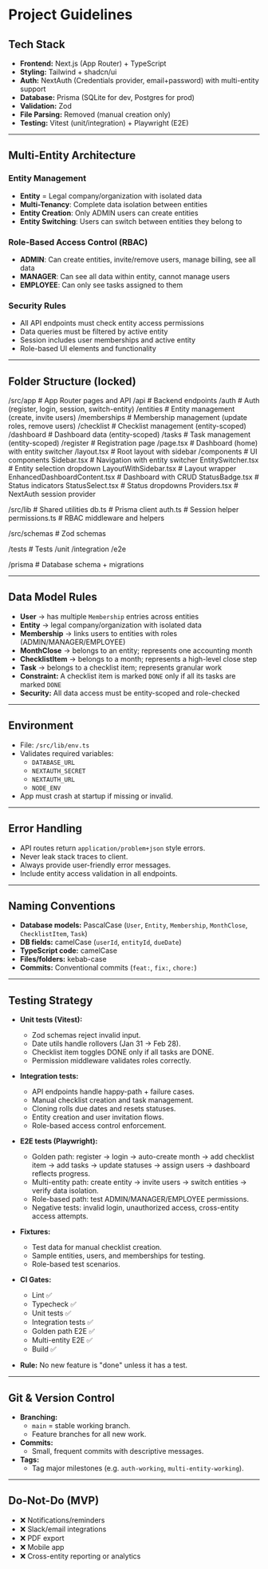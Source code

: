 # Project Guidelines

## Tech Stack
- **Frontend:** Next.js (App Router) + TypeScript
- **Styling:** Tailwind + shadcn/ui
- **Auth:** NextAuth (Credentials provider, email+password) with multi-entity support
- **Database:** Prisma (SQLite for dev, Postgres for prod)
- **Validation:** Zod
- **File Parsing:** Removed (manual creation only)
- **Testing:** Vitest (unit/integration) + Playwright (E2E)

---

## Multi-Entity Architecture

### Entity Management
- **Entity** = Legal company/organization with isolated data
- **Multi-Tenancy**: Complete data isolation between entities
- **Entity Creation**: Only ADMIN users can create entities
- **Entity Switching**: Users can switch between entities they belong to

### Role-Based Access Control (RBAC)
- **ADMIN**: Can create entities, invite/remove users, manage billing, see all data
- **MANAGER**: Can see all data within entity, cannot manage users
- **EMPLOYEE**: Can only see tasks assigned to them

### Security Rules
- All API endpoints must check entity access permissions
- Data queries must be filtered by active entity
- Session includes user memberships and active entity
- Role-based UI elements and functionality

---

## Folder Structure (locked)
/src/app # App Router pages and API
/api # Backend endpoints
  /auth # Auth (register, login, session, switch-entity)
  /entities # Entity management (create, invite users)
  /memberships # Membership management (update roles, remove users)
  /checklist # Checklist management (entity-scoped)
  /dashboard # Dashboard data (entity-scoped)
  /tasks # Task management (entity-scoped)
/register # Registration page
/page.tsx # Dashboard (home) with entity switcher
/layout.tsx # Root layout with sidebar
/components # UI components
  Sidebar.tsx # Navigation with entity switcher
  EntitySwitcher.tsx # Entity selection dropdown
  LayoutWithSidebar.tsx # Layout wrapper
  EnhancedDashboardContent.tsx # Dashboard with CRUD
  StatusBadge.tsx # Status indicators
  StatusSelect.tsx # Status dropdowns
  Providers.tsx # NextAuth session provider

/src/lib # Shared utilities
db.ts # Prisma client
auth.ts # Session helper
permissions.ts # RBAC middleware and helpers

/src/schemas # Zod schemas

/tests # Tests
/unit
/integration
/e2e

/prisma # Database schema + migrations

---

## Data Model Rules
- **User** → has multiple `Membership` entries across entities
- **Entity** → legal company/organization with isolated data
- **Membership** → links users to entities with roles (ADMIN/MANAGER/EMPLOYEE)
- **MonthClose** → belongs to an entity; represents one accounting month
- **ChecklistItem** → belongs to a month; represents a high-level close step
- **Task** → belongs to a checklist item; represents granular work
- **Constraint:** A checklist item is marked `DONE` only if all its tasks are marked `DONE`
- **Security:** All data access must be entity-scoped and role-checked

---

## Environment
- File: `/src/lib/env.ts`
- Validates required variables:
  - `DATABASE_URL`
  - `NEXTAUTH_SECRET`
  - `NEXTAUTH_URL`
  - `NODE_ENV`
- App must crash at startup if missing or invalid.

---

## Error Handling
- API routes return `application/problem+json` style errors.
- Never leak stack traces to client.
- Always provide user-friendly error messages.
- Include entity access validation in all endpoints.

---

## Naming Conventions
- **Database models:** PascalCase (`User`, `Entity`, `Membership`, `MonthClose`, `ChecklistItem`, `Task`)
- **DB fields:** camelCase (`userId`, `entityId`, `dueDate`)
- **TypeScript code:** camelCase
- **Files/folders:** kebab-case
- **Commits:** Conventional commits (`feat:`, `fix:`, `chore:`)

---

## Testing Strategy
- **Unit tests (Vitest):**
  - Zod schemas reject invalid input.
  - Date utils handle rollovers (Jan 31 → Feb 28).
  - Checklist item toggles DONE only if all tasks are DONE.
  - Permission middleware validates roles correctly.

- **Integration tests:**
  - API endpoints handle happy-path + failure cases.
  - Manual checklist creation and task management.
  - Cloning rolls due dates and resets statuses.
  - Entity creation and user invitation flows.
  - Role-based access control enforcement.

- **E2E tests (Playwright):**
  - Golden path: register → login → auto-create month → add checklist item → add tasks → update statuses → assign users → dashboard reflects progress.
  - Multi-entity path: create entity → invite users → switch entities → verify data isolation.
  - Role-based path: test ADMIN/MANAGER/EMPLOYEE permissions.
  - Negative tests: invalid login, unauthorized access, cross-entity access attempts.

- **Fixtures:**
  - Test data for manual checklist creation.
  - Sample entities, users, and memberships for testing.
  - Role-based test scenarios.

- **CI Gates:**
  - Lint ✅
  - Typecheck ✅
  - Unit tests ✅
  - Integration tests ✅
  - Golden path E2E ✅
  - Multi-entity E2E ✅
  - Build ✅

- **Rule:** No new feature is "done" unless it has a test.

---

## Git & Version Control
- **Branching:** 
  - `main` = stable working branch.
  - Feature branches for all new work.
- **Commits:** 
  - Small, frequent commits with descriptive messages.
- **Tags:** 
  - Tag major milestones (e.g. `auth-working`, `multi-entity-working`).

---

## Do-Not-Do (MVP)
- ❌ Notifications/reminders
- ❌ Slack/email integrations
- ❌ PDF export
- ❌ Mobile app
- ❌ Cross-entity reporting or analytics